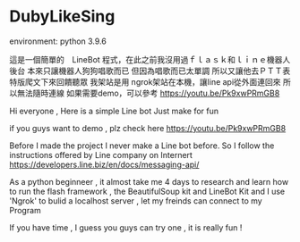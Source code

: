 # DubyLikeSing

environment: python 3.9.6

這是一個簡單的　LineBot 程式，在此之前我沒用過ｆｌａｓｋ和ｌｉｎｅ機器人後台
本來只讓機器人狗狗唱歌而已
但因為唱歌而已太單調
所以又讓他去ＰＴＴ表特版爬文下來回饋聽眾
我架站是用 ngrok架站在本機，讓line api從外面連回來
所以無法隨時連線
如果需要demo，可以參考 https://youtu.be/Pk9xwPRmGB8


Hi everyone , Here is a simple Line bot 
Just make for fun 

if you guys want to demo , plz check here 
https://youtu.be/Pk9xwPRmGB8

Before I made the project
I never make a Line bot before.
So I follow the instructions offered by Line company on Internert 
https://developers.line.biz/en/docs/messaging-api/

As a python beginneer , it almost take me 4 days to research and learn how to run 
the flash framework ,  the BeautifulSoup kit and LineBot Kit 
and I use 'Ngrok' to bulid a localhost server , let my freinds can connect to my Program

If you have time , I guess you guys can try one , it is really fun !

